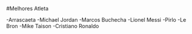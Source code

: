 #Melhores Atleta

-Arrascaeta 
-Michael Jordan
-Marcos Buchecha
-Lionel Messi
-Pirlo
-Le Bron
-Mike Taison
-Cristiano Ronaldo


